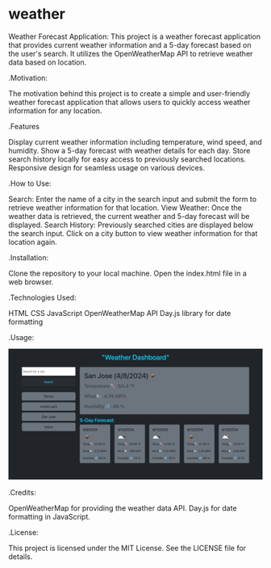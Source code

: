 # weather
Weather Forecast Application:
This project is a weather forecast application that provides current weather information and a 5-day forecast based on the user's search. It utilizes the OpenWeatherMap API to retrieve weather data based on location.

.Motivation:

The motivation behind this project is to create a simple and user-friendly weather forecast application that allows users to quickly access weather information for any location.

.Features

Display current weather information including temperature, wind speed, and humidity.
Show a 5-day forecast with weather details for each day.
Store search history locally for easy access to previously searched 
locations.
Responsive design for seamless usage on various devices.

.How to Use:

Search: Enter the name of a city in the search input and submit the form to retrieve weather information for that location.
View Weather: Once the weather data is retrieved, the current weather and 5-day forecast will be displayed.
Search History: Previously searched cities are displayed below the search input. Click on a city button to view weather information for that location again.

.Installation:

Clone the repository to your local machine.
Open the index.html file in a web browser.

.Technologies Used:

HTML
CSS
JavaScript
OpenWeatherMap API
Day.js library for date formatting

.Usage:


![Weather Image](./assets/images/Weather.png)


.Credits:

OpenWeatherMap for providing the weather data API.
Day.js for date formatting in JavaScript.

.License:

This project is licensed under the MIT License. See the LICENSE file for details.


